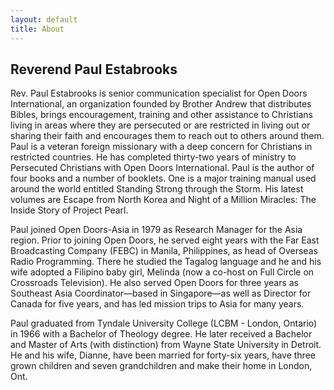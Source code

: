 ```yaml
---
layout: default
title: About
---
```


## Reverend Paul Estabrooks

Rev. Paul Estabrooks is senior communication specialist for Open Doors International, an organization founded by Brother Andrew that distributes Bibles, brings encouragement, training and other assistance to Christians living in areas where they are persecuted or are restricted in living out or sharing their faith and encourages them to reach out to others around them. Paul is a veteran foreign missionary with a deep concern for Christians in restricted countries. He has completed thirty-two years of ministry to Persecuted Christians with Open Doors International. Paul is the author of four books and a number of booklets. One is a major training manual used around the world entitled Standing Strong through the Storm. His latest volumes are Escape from North Korea and Night of a Million Miracles: The Inside Story of Project Pearl.

Paul joined Open Doors-Asia in 1979 as Research Manager for the Asia region. Prior to joining Open Doors, he served eight years with the Far East Broadcasting Company (FEBC) in Manila, Philippines, as head of Overseas Radio Programming. There he studied the Tagalog language and he and his wife adopted a Filipino baby girl, Melinda (now a co-host on Full Circle on Crossroads Television). He also served Open Doors for three years as Southeast Asia Coordinator—based in Singapore—as well as Director for Canada for five years, and has led mission trips to Asia for many years.

Paul graduated from Tyndale University College (LCBM - London, Ontario) in 1966 with a Bachelor of Theology degree. He later received a Bachelor and Master of Arts (with distinction) from Wayne State University in Detroit. He and his wife, Dianne, have been married for forty-six years, have three grown children and seven grandchildren and make their home in London, Ont.
